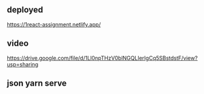 <!-- @format -->
## deployed 
https://1react-assignment.netlify.app/
## video
https://drive.google.com/file/d/1Ll0npTHzV0blNGQLIerIgCq5SBstdstF/view?usp=sharing

## json yarn serve
